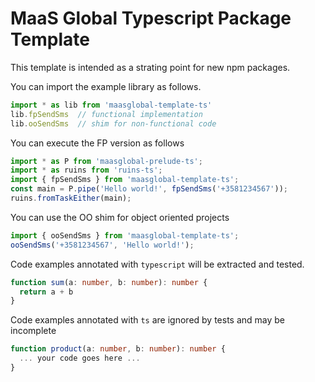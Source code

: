 
# MaaS Global Typescript Package Template

This template is intended as a strating point for new npm packages.

You can import the example library as follows.
```typescript
import * as lib from 'maasglobal-template-ts'
lib.fpSendSms  // functional implementation
lib.ooSendSms  // shim for non-functional code
```

You can execute the FP version as follows
```typescript
import * as P from 'maasglobal-prelude-ts';
import * as ruins from 'ruins-ts';
import { fpSendSms } from 'maasglobal-template-ts';
const main = P.pipe('Hello world!', fpSendSms('+3581234567'));
ruins.fromTaskEither(main);
```

You can use the OO shim for object oriented projects
```typescript
import { ooSendSms } from 'maasglobal-template-ts';
ooSendSms('+3581234567', 'Hello world!');
```

Code examples annotated with `typescript` will be extracted and tested.
```typescript
function sum(a: number, b: number): number {
  return a + b
}
```

Code examples annotated with `ts` are ignored by tests and may be incomplete
```ts
function product(a: number, b: number): number {
  ... your code goes here ...
}
```
